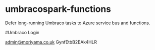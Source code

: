 # umbracospark-functions
Defer long-running Umbraco tasks to Azure service bus and functions.

#Umbraco Login

admin@moriyama.co.uk
GynfEtbB2EAk4HLR


